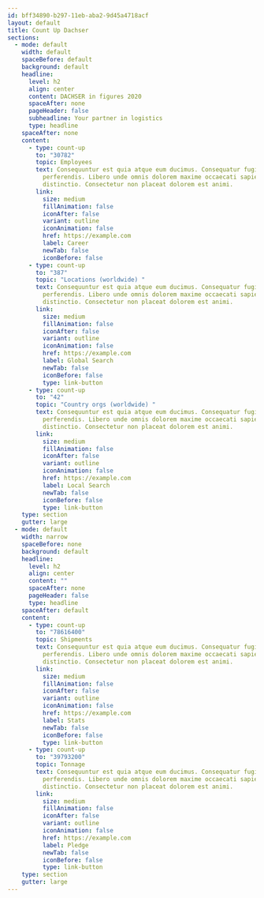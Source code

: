 ```yaml
---
id: bff34890-b297-11eb-aba2-9d45a4718acf
layout: default
title: Count Up Dachser
sections:
  - mode: default
    width: default
    spaceBefore: default
    background: default
    headline:
      level: h2
      align: center
      content: DACHSER in figures 2020
      spaceAfter: none
      pageHeader: false
      subheadline: Your partner in logistics
      type: headline
    spaceAfter: none
    content:
      - type: count-up
        to: "30782"
        topic: Employees
        text: Consequuntur est quia atque eum ducimus. Consequatur fugiat hic eos
          perferendis. Libero unde omnis dolorem maxime occaecati sapiente
          distinctio. Consectetur non placeat dolorem est animi.
        link:
          size: medium
          fillAnimation: false
          iconAfter: false
          variant: outline
          iconAnimation: false
          href: https://example.com
          label: Career
          newTab: false
          iconBefore: false
      - type: count-up
        to: "387"
        topic: "Locations (worldwide) "
        text: Consequuntur est quia atque eum ducimus. Consequatur fugiat hic eos
          perferendis. Libero unde omnis dolorem maxime occaecati sapiente
          distinctio. Consectetur non placeat dolorem est animi.
        link:
          size: medium
          fillAnimation: false
          iconAfter: false
          variant: outline
          iconAnimation: false
          href: https://example.com
          label: Global Search
          newTab: false
          iconBefore: false
          type: link-button
      - type: count-up
        to: "42"
        topic: "Country orgs (worldwide) "
        text: Consequuntur est quia atque eum ducimus. Consequatur fugiat hic eos
          perferendis. Libero unde omnis dolorem maxime occaecati sapiente
          distinctio. Consectetur non placeat dolorem est animi.
        link:
          size: medium
          fillAnimation: false
          iconAfter: false
          variant: outline
          iconAnimation: false
          href: https://example.com
          label: Local Search
          newTab: false
          iconBefore: false
          type: link-button
    type: section
    gutter: large
  - mode: default
    width: narrow
    spaceBefore: none
    background: default
    headline:
      level: h2
      align: center
      content: ""
      spaceAfter: none
      pageHeader: false
      type: headline
    spaceAfter: default
    content:
      - type: count-up
        to: "78616400"
        topic: Shipments
        text: Consequuntur est quia atque eum ducimus. Consequatur fugiat hic eos
          perferendis. Libero unde omnis dolorem maxime occaecati sapiente
          distinctio. Consectetur non placeat dolorem est animi.
        link:
          size: medium
          fillAnimation: false
          iconAfter: false
          variant: outline
          iconAnimation: false
          href: https://example.com
          label: Stats
          newTab: false
          iconBefore: false
          type: link-button
      - type: count-up
        to: "39793200"
        topic: Tonnage
        text: Consequuntur est quia atque eum ducimus. Consequatur fugiat hic eos
          perferendis. Libero unde omnis dolorem maxime occaecati sapiente
          distinctio. Consectetur non placeat dolorem est animi.
        link:
          size: medium
          fillAnimation: false
          iconAfter: false
          variant: outline
          iconAnimation: false
          href: https://example.com
          label: Pledge
          newTab: false
          iconBefore: false
          type: link-button
    type: section
    gutter: large
---
```

